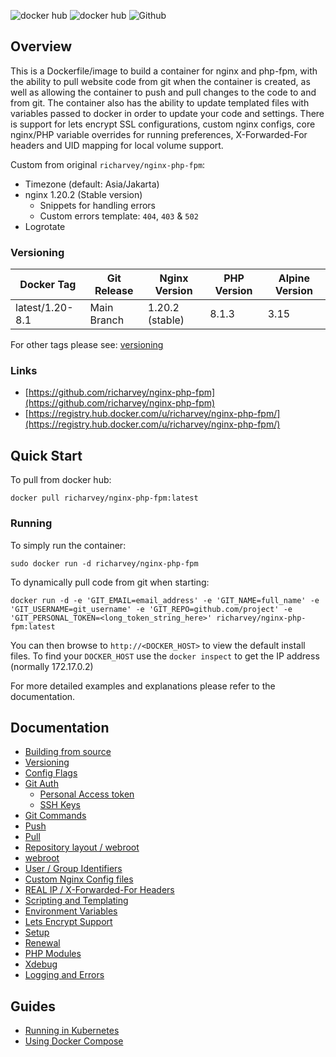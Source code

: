 ![docker hub](https://img.shields.io/docker/pulls/richarvey/nginx-php-fpm.svg?style=flat-square)
![docker hub](https://img.shields.io/docker/stars/richarvey/nginx-php-fpm.svg?style=flat-square)
![Github](https://img.shields.io/github/stars/richarvey/nginx-php-fpm.svg?style=flat-square)

## Overview

This is a Dockerfile/image to build a container for nginx and php-fpm, with the ability to pull website code from git when the container is created, as well as allowing the container to push and pull changes to the code to and from git. The container also has the ability to update templated files with variables passed to docker in order to update your code and settings. There is support for lets encrypt SSL configurations, custom nginx configs, core nginx/PHP variable overrides for running preferences, X-Forwarded-For headers and UID mapping for local volume support.

Custom from original `richarvey/nginx-php-fpm`:

-   Timezone (default: Asia/Jakarta)
-   nginx 1.20.2 (Stable version)
    -   Snippets for handling errors
    -   Custom errors template: `404`, `403` & `502`
-   Logrotate

### Versioning

| Docker Tag      | Git Release | Nginx Version   | PHP Version | Alpine Version |
| --------------- | ----------- | --------------- | ----------- | -------------- |
| latest/1.20-8.1 | Main Branch | 1.20.2 (stable) | 8.1.3       | 3.15           |

For other tags please see: [versioning](https://github.com/richarvey/nginx-php-fpm/blob/master/docs/versioning.md)

### Links

-   [https://github.com/richarvey/nginx-php-fpm](https://github.com/richarvey/nginx-php-fpm)
-   [https://registry.hub.docker.com/u/richarvey/nginx-php-fpm/](https://registry.hub.docker.com/u/richarvey/nginx-php-fpm/)

## Quick Start

To pull from docker hub:

```
docker pull richarvey/nginx-php-fpm:latest
```

### Running

To simply run the container:

```
sudo docker run -d richarvey/nginx-php-fpm
```

To dynamically pull code from git when starting:

```
docker run -d -e 'GIT_EMAIL=email_address' -e 'GIT_NAME=full_name' -e 'GIT_USERNAME=git_username' -e 'GIT_REPO=github.com/project' -e 'GIT_PERSONAL_TOKEN=<long_token_string_here>' richarvey/nginx-php-fpm:latest
```

You can then browse to `http://<DOCKER_HOST>` to view the default install files. To find your `DOCKER_HOST` use the `docker inspect` to get the IP address (normally 172.17.0.2)

For more detailed examples and explanations please refer to the documentation.

## Documentation

-   [Building from source](https://github.com/richarvey/nginx-php-fpm/blob/master/docs/building.md)
-   [Versioning](https://github.com/richarvey/nginx-php-fpm/blob/master/docs/versioning.md)
-   [Config Flags](https://github.com/richarvey/nginx-php-fpm/blob/master/docs/config_flags.md)
-   [Git Auth](https://github.com/richarvey/nginx-php-fpm/blob/master/docs/git_auth.md)
    -   [Personal Access token](https://github.com/richarvey/nginx-php-fpm/blob/master/docs/git_auth.md#personal-access-token)
    -   [SSH Keys](https://github.com/richarvey/nginx-php-fpm/blob/master/docs/git_auth.md#ssh-keys)
-   [Git Commands](https://github.com/richarvey/nginx-php-fpm/blob/master/docs/git_commands.md)
-   [Push](https://github.com/richarvey/nginx-php-fpm/blob/master/docs/git_commands.md#push-code-to-git)
-   [Pull](https://github.com/richarvey/nginx-php-fpm/blob/master/docs/git_commands.md#pull-code-from-git-refresh)
-   [Repository layout / webroot](https://github.com/richarvey/nginx-php-fpm/blob/master/docs/repo_layout.md)
-   [webroot](https://github.com/richarvey/nginx-php-fpm/blob/master/docs/repo_layout.md#src--webroot)
-   [User / Group Identifiers](https://github.com/richarvey/nginx-php-fpm/blob/master/docs/UID_GID_Mapping.md)
-   [Custom Nginx Config files](https://github.com/richarvey/nginx-php-fpm/blob/master/docs/nginx_configs.md)
-   [REAL IP / X-Forwarded-For Headers](https://github.com/richarvey/nginx-php-fpm/blob/master/docs/nginx_configs.md#real-ip--x-forwarded-for-headers)
-   [Scripting and Templating](https://github.com/richarvey/nginx-php-fpm/blob/master/docs/scripting_templating.md)
-   [Environment Variables](https://github.com/richarvey/nginx-php-fpm/blob/master/docs/scripting_templating.md#using-environment-variables--templating)
-   [Lets Encrypt Support](https://github.com/richarvey/nginx-php-fpm/blob/master/docs/lets_encrypt.md)
-   [Setup](https://github.com/richarvey/nginx-php-fpm/blob/master/docs/lets_encrypt.md#setup)
-   [Renewal](https://github.com/richarvey/nginx-php-fpm/blob/master/docs/lets_encrypt.md#renewal)
-   [PHP Modules](https://github.com/richarvey/nginx-php-fpm/blob/master/docs/php_modules.md)
-   [Xdebug](https://github.com/richarvey/nginx-php-fpm/blob/master/docs/xdebug.md)
-   [Logging and Errors](https://github.com/richarvey/nginx-php-fpm/blob/master/docs/logs.md)

## Guides

-   [Running in Kubernetes](https://github.com/richarvey/nginx-php-fpm/blob/master/docs/guides/kubernetes.md)
-   [Using Docker Compose](https://github.com/richarvey/nginx-php-fpm/blob/master/docs/guides/docker_compose.md)
